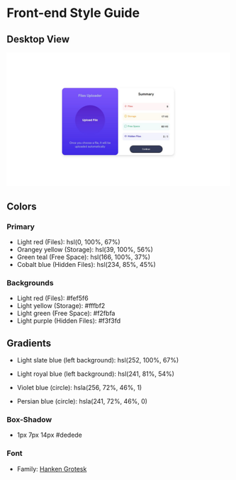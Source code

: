 # Front-end Style Guide

## Desktop View
![Desktop View](./design/desktop-design.jpg)

## Colors

### Primary

- Light red (Files): hsl(0, 100%, 67%) 
- Orangey yellow (Storage): hsl(39, 100%, 56%)
- Green teal (Free Space): hsl(166, 100%, 37%)
- Cobalt blue (Hidden Files): hsl(234, 85%, 45%)

### Backgrounds
- Light red (Files): #fef5f6
- Light yellow (Storage): #fffbf2
- Light green (Free Space): #f2fbfa
- Light purple (Hidden Files): #f3f3fd

## Gradients

- Light slate blue (left background): hsl(252, 100%, 67%)
- Light royal blue (left background): hsl(241, 81%, 54%)

- Violet blue (circle): hsla(256, 72%, 46%, 1)
- Persian blue (circle): hsla(241, 72%, 46%, 0)


### Box-Shadow
- 1px 7px 14px #dedede 

### Font
- Family: [Hanken Grotesk](https://fonts.google.com/specimen/Hanken+Grotesk)
